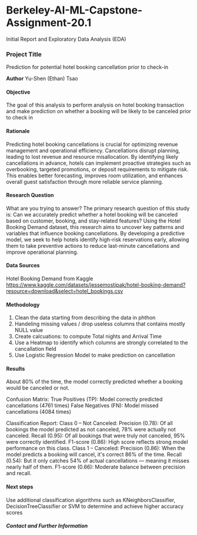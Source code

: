 # Berkeley-AI-ML-Capstone-Assignment-20.1
Initial Report and Exploratory Data Analysis (EDA)
### Project Title
Prediction for potential hotel booking cancellation prior to check-in

**Author**
Yu-Shen (Ethan) Tsao
#### Objective
The goal of this analysis to perform analysis on hotel booking transaction and make prediction on whether a booking will be likely to be canceled prior to check in


#### Rationale
Predicting hotel booking cancellations is crucial for optimizing revenue management and operational efficiency. Cancellations disrupt planning, leading to lost revenue and resource misallocation. By identifying likely cancellations in advance, hotels can implement proactive strategies such as overbooking, targeted promotions, or deposit requirements to mitigate risk. This enables better forecasting, improves room utilization, and enhances overall guest satisfaction through more reliable service planning.

#### Research Question
What are you trying to answer?
The primary research question of this study is: Can we accurately predict whether a hotel booking will be canceled based on customer, booking, and stay-related features? Using the Hotel Booking Demand dataset, this research aims to uncover key patterns and variables that influence booking cancellations. By developing a predictive model, we seek to help hotels identify high-risk reservations early, allowing them to take preventive actions to reduce last-minute cancellations and improve operational planning.

#### Data Sources
Hotel Booking Demand from Kaggle
https://www.kaggle.com/datasets/jessemostipak/hotel-booking-demand?resource=download&select=hotel_bookings.csv

#### Methodology
1. Clean the data starting from describing the data in phthon
2. Handeling missing values / drop useless columns that contains mostly NULL value
3. Create calcuations: to compute Total nights and Arrival Time
4. Use a Heatmap to identify which columns are strongly correlated to the cancallation field
5. Use Logistic Regression Model to make prediction on cancellation 

#### Results
About 80% of the time, the model correctly predicted whether a booking would be canceled or not.

Confusion Matrix: 
    True Positives (TP): Model correctly predicted cancellations (4761 times)
    False Negatives (FN): Model missed cancellations (4084 times)

Classification Report:
    Class 0 – Not Canceled:
        Precision (0.78): Of all bookings the model predicted as not canceled, 78% were actually not canceled.
        Recall (0.95): Of all bookings that were truly not canceled, 95% were correctly identified.
        F1-score (0.86): High score reflects strong model performance on this class.
     Class 1 – Canceled:
        Precision (0.86): When the model predicts a booking will cancel, it's correct 86% of the time.
        Recall (0.54): But it only catches 54% of actual cancellations — meaning it misses nearly half of them.
        F1-score (0.66): Moderate balance between precision and recall.


#### Next steps
Use additional classification algorithms such as KNeighborsClassifier, DecisionTreeClassifier or SVM  to determine and achieve higher accuracy scores




##### Contact and Further Information
